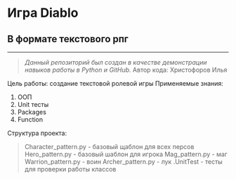 # Игра Diablo
## В формате текстового рпг

***

> _Данный репозиторий был создан в качестве демонстрации навыков работы в Python и GitHub._
> Автор кода: Христофоров Илья

Цель работы: создание текстовой ролевой игры
Применяемые знания: 
1. ООП
2. Unit тесты
3. Packages
4. Function

Структура проекта:
> Character_pattern.py - базовый щаблон для всех персов
Hero_pattern.py - базовый шаблон для игрока
Mag_pattern.py - маг
Warrion_pattern.py - воин
Archer_pattern.py - лук
>.UnitTest - тесты для проверки работы классов
